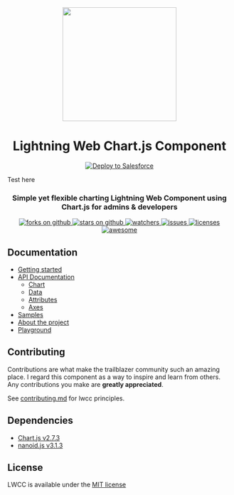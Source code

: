 <div align="center">
	<img src="assets/images/lwcc_logo.png" width="256">
	<h1>Lightning Web Chart.js Component</h1>
	<a href="https://githubsfdeploy.herokuapp.com?owner=SalesforceLabs&repo=LightningWebChartJS">
	<img alt="Deploy to Salesforce"
		src="https://raw.githubusercontent.com/afawcett/githubsfdeploy/master/src/main/webapp/resources/img/deploy.png">
	</a>
</div>

Test here

<div align="center">
	<h3>Simple yet flexible charting Lightning Web Component using Chart.js for admins & developers</h3>
	<a href="https://github.com/SalesforceLabs/LightningWebChartJS/network/members">
    		<img alt="forks on github"
		src="https://img.shields.io/github/forks/SalesforceLabs/LightningWebChartJS?style=flat-square&logoColor=blue">
  	</a>
  	<a href="https://github.com/SalesforceLabs/LightningWebChartJS/stargazers">
    		<img alt="stars on github"
		src="https://img.shields.io/github/stars/SalesforceLabs/LightningWebChartJS?style=flat-square">
  	</a>
  	<a href="https://github.com/SalesforceLabs/LightningWebChartJS/watchers">
    		<img alt="watchers"
		src="https://img.shields.io/github/watchers/SalesforceLabs/LightningWebChartJS?style=flat-square">
  	</a>
  	<a href="https://github.com/SalesforceLabs/LightningWebChartJS/issues">
    		<img alt="issues"
		src="https://img.shields.io/github/issues-raw/SalesforceLabs/LightningWebChartJS?style=flat-square">
  	</a>
	<a href="https://opensource.org/licenses/MIT">
		<img alt="licenses"
		     src="https://img.shields.io/badge/License-MIT-yellow.svg">
	</a>
	<a href="https://github.com/chartjs/awesome">
		<img alt="awesome"
		     src="https://awesome.re/badge-flat2.svg">
	</a>
</div>

## Documentation

- [Getting started](https://salesforcelabs.github.io/LightningWebChartJS/)
- [API Documentation](https://salesforcelabs.github.io/LightningWebChartJS/docs/api.html)
  - [Chart](https://salesforcelabs.github.io/LightningWebChartJS/docs/api/chart.html)
  - [Data](https://salesforcelabs.github.io/LightningWebChartJS/docs/api/dataset/data.html)
  - [Attributes](https://salesforcelabs.github.io/LightningWebChartJS/docs/api/attributes.html)
  - [Axes](https://salesforcelabs.github.io/LightningWebChartJS/docs/api/axes.html)
- [Samples](https://salesforcelabs.github.io/LightningWebChartJS/docs/general/samples.html)
- [About the project](https://salesforcelabs.github.io/LightningWebChartJS/docs/general/about.html)
- [Playground](https://salesforcelabs.github.io/LightningWebChartJS/docs/general/playground.html)

## Contributing

Contributions are what make the trailblazer community such an amazing place. I regard this component as a way to inspire and learn from others. Any contributions you make are **greatly appreciated**.

See [contributing.md](/CONTRIBUTING.md) for lwcc principles.

## Dependencies

- [Chart.js v2.7.3](https://www.chartjs.org/)
- [nanoid.js v3.1.3](https://github.com/ai/nanoid)

## License

LWCC is available under the [MIT license](LICENSE.md)
